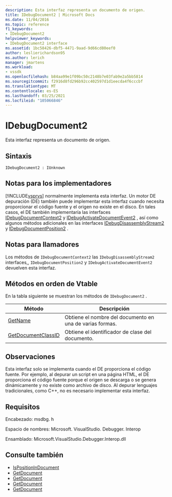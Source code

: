 ```yaml
---
description: Esta interfaz representa un documento de origen.
title: IDebugDocument2 | Microsoft Docs
ms.date: 11/04/2016
ms.topic: reference
f1_keywords:
- IDebugDocument2
helpviewer_keywords:
- IDebugDocument2 interface
ms.assetid: 1bc58426-dbf5-4471-9aad-9d66cd80eef0
author: leslierichardson95
ms.author: lerich
manager: jmartens
ms.workload:
- vssdk
ms.openlocfilehash: b84aa99e1f09bc50c2148b7e03fab9e2a5bb5814
ms.sourcegitcommit: f2916d8fd296b92cc402597d1d1eecda4f6cccbf
ms.translationtype: MT
ms.contentlocale: es-ES
ms.lasthandoff: 03/25/2021
ms.locfileid: "105066846"
---
```

# <a name="idebugdocument2"></a>IDebugDocument2
Esta interfaz representa un documento de origen.

## <a name="syntax"></a>Sintaxis

```
IDebugDocument2 : IUnknown
```

## <a name="notes-for-implementers"></a>Notas para los implementadores
 [!INCLUDE[vsprvs](../../../code-quality/includes/vsprvs_md.md)] normalmente implementa esta interfaz. Un motor DE depuración (DE) también puede implementar esta interfaz cuando necesita proporcionar el código fuente y el origen no existe en el disco.  En tales casos, el DE también implementaría las interfaces [IDebugDocumentContext2](../../../extensibility/debugger/reference/idebugdocumentcontext2.md) y [IDebugActivateDocumentEvent2](../../../extensibility/debugger/reference/idebugactivatedocumentevent2.md) , así como algunos métodos adicionales en las interfaces [IDebugDisassemblyStream2](../../../extensibility/debugger/reference/idebugdisassemblystream2.md) y [IDebugDocumentPosition2](../../../extensibility/debugger/reference/idebugdocumentposition2.md) .

## <a name="notes-for-callers"></a>Notas para llamadores
 Los métodos de `IDebugDocumentContext2` las `IDebugDisassemblyStream2` interfaces,, `IDebugDocumentPosition2` y `IDebugActivateDocumentEvent2` devuelven esta interfaz.

## <a name="methods-in-vtable-order"></a>Métodos en orden de Vtable
 En la tabla siguiente se muestran los métodos de `IDebugDocument2` .

|Método|Descripción|
|------------|-----------------|
|[GetName](../../../extensibility/debugger/reference/idebugdocument2-getname.md)|Obtiene el nombre del documento en una de varias formas.|
|[GetDocumentClassID](../../../extensibility/debugger/reference/idebugdocument2-getdocumentclassid.md)|Obtiene el identificador de clase del documento.|

## <a name="remarks"></a>Observaciones
 Esta interfaz solo se implementa cuando el DE proporciona el código fuente. Por ejemplo, al depurar un script en una página HTML, el DE proporciona el código fuente porque el origen se descarga o se genera dinámicamente y no existe como archivo de disco. Al depurar lenguajes tradicionales, como C++, no es necesario implementar esta interfaz.

## <a name="requirements"></a>Requisitos
 Encabezado: msdbg. h

 Espacio de nombres: Microsoft. VisualStudio. Debugger. Interop

 Ensamblado: Microsoft.VisualStudio.Debugger.Interop.dll

## <a name="see-also"></a>Consulte también
- [IsPositionInDocument](../../../extensibility/debugger/reference/idebugdocumentposition2-ispositionindocument.md)
- [GetDocument](../../../extensibility/debugger/reference/idebugactivatedocumentevent2-getdocument.md)
- [GetDocument](../../../extensibility/debugger/reference/idebugdocumentcontext2-getdocument.md)
- [GetDocument](../../../extensibility/debugger/reference/idebugdocumentposition2-getdocument.md)
- [GetDocument](../../../extensibility/debugger/reference/idebugdisassemblystream2-getdocument.md)
